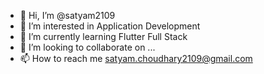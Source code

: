 - 👋 Hi, I’m @satyam2109
- 👀 I’m interested in Application Development
- 🌱 I’m currently learning Flutter Full Stack
- 💞️ I’m looking to collaborate on ...
- 📫 How to reach me satyam.choudhary2109@gmail.com

<!---
satyam2109/satyam2109 is a ✨ special ✨ repository because its `README.md` (this file) appears on your GitHub profile.
You can click the Preview link to take a look at your changes.
--->
